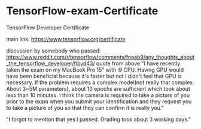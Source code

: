 # TensorFlow-exam-Certificate
TensorFlow Developer Certificate


main link:
https://www.tensorflow.org/certificate

discussion by somebody who passed:
https://www.reddit.com/r/tensorflow/comments/fnaab9/any_thoughts_about_the_tensorflow_developer/flbyd43/
quote from above "I have recently taken the exam on my MacBook Pro 15" with i9 CPU. Having GPU would have been beneficial because it's faster but not I didn't feel that GPU is necessary.
If the problem requires a complex model(not really that complex. About 3~5M parameters), about 10 epochs are sufficient which took about less than 10 minutes.
I think the camera is required to take a picture of you prior to the exam when you submit your identification and they request you to take a picture of you so that they can confirm it is really you."

"I forgot to mention that yes I passed. Grading took about 3 working days."
